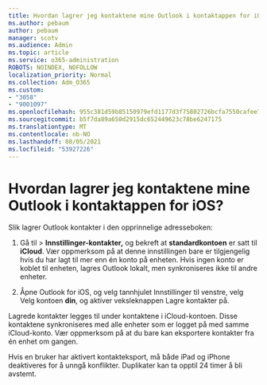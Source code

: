 ```yaml
---
title: Hvordan lagrer jeg kontaktene mine Outlook i kontaktappen for iOS?
ms.author: pebaum
author: pebaum
manager: scotv
ms.audience: Admin
ms.topic: article
ms.service: o365-administration
ROBOTS: NOINDEX, NOFOLLOW
localization_priority: Normal
ms.collection: Adm_O365
ms.custom:
- "3058"
- "9001097"
ms.openlocfilehash: 955c381d59b85150979efd1177d3f75802726bcfa7550cafee7eb0fb8e7381d2
ms.sourcegitcommit: b5f7da89a650d2915dc652449623c78be6247175
ms.translationtype: MT
ms.contentlocale: nb-NO
ms.lasthandoff: 08/05/2021
ms.locfileid: "53927226"
---
```

# <a name="how-do-i-save-my-outlook-contacts-to-my-ios-contacts-app"></a>Hvordan lagrer jeg kontaktene mine Outlook i kontaktappen for iOS?

Slik lagrer Outlook kontakter i den opprinnelige adresseboken:
 
1. Gå til  >  **Innstillinger-kontakter,** og bekreft at **standardkontoen** er satt til **iCloud**. Vær oppmerksom på at denne innstillingen bare er tilgjengelig hvis du har lagt til mer enn én konto på enheten. Hvis ingen konto er koblet til enheten, lagres Outlook lokalt, men synkroniseres ikke til andre enheter.
 
2. Åpne Outlook for iOS, og velg tannhjulet Innstillinger til venstre, velg Velg kontoen  **din**, og aktiver veksleknappen Lagre kontakter på.
 
Lagrede kontakter legges til under kontaktene i iCloud-kontoen. Disse kontaktene synkroniseres med alle enheter som er logget på med samme iCloud-konto. Vær oppmerksom på at du bare kan eksportere kontakter fra én enhet om gangen.
 
Hvis en bruker har aktivert kontakteksport, må både iPad og iPhone deaktiveres for å unngå konflikter. Duplikater kan ta opptil 24 timer å bli avstemt.